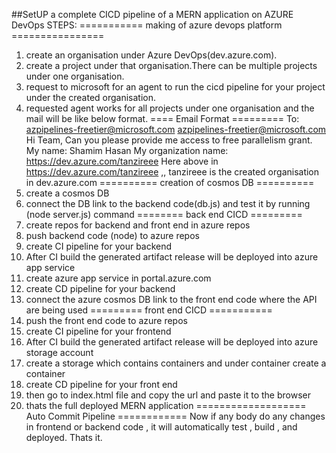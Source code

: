 ##SetUP a complete CICD pipeline of a MERN application on AZURE DevOps
STEPS:
=========== making of azure devops platform ================
1.	create an organisation under Azure DevOps(dev.azure.com).
2.	create a project under that organisation.There can be multiple projects under one organisation.
3.	request to microsoft for an agent to run the cicd pipeline for your project under the created organisation.
4.	requested agent works for all projects under one organisation and the mail will be like below format.
==== Email Format =========
To: azpipelines-freetier@microsoft.com azpipelines-freetier@microsoft.com Hi Team,
Can you please provide me access to free parallelism grant.
My name: Shamim Hasan My organization name: https://dev.azure.com/tanzireee
Here above in https://dev.azure.com/tanzireee ,, tanzireee is the created organisation in dev.azure.com
========== creation of cosmos DB ==========
1.	create a cosmos DB
2.	connect the DB link to the backend code(db.js) and test it by running (node server.js) command
======== back end CICD =========
1.	create repos for backend and front end in azure repos
2.	push backend code (node) to azure repos
3.	create CI pipeline for your backend
4.	After CI build the generated artifact release will be deployed into azure app service
5.	create azure app service in portal.azure.com
6.	create CD pipeline for your backend
7.	connect the azure cosmos DB link to the front end code where the API are being used
========= front end CICD ===========
1.	push the front end code to azure repos
2.	create CI pipeline for your frontend
3.	After CI build the generated artifact release will be deployed into azure storage account
4.	create a storage which contains containers and under container create a container
5.	create CD pipeline for your front end
6.	then go to index.html file and copy the url and paste it to the browser
7.	thats the full deployed MERN application
=================== Auto Commit Pipeline ============
Now if any body do any changes in frontend or backend code , it will automatically test , build , and deployed. Thats it.


